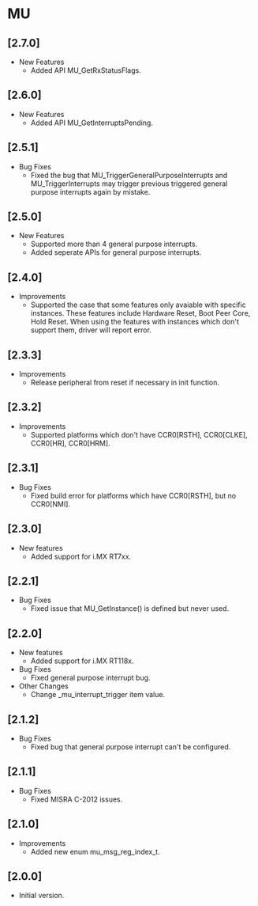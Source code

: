 # MU

## [2.7.0]

- New Features
  - Added API MU_GetRxStatusFlags.

## [2.6.0]

- New Features
  - Added API MU_GetInterruptsPending.

## [2.5.1]

- Bug Fixes
  - Fixed the bug that MU_TriggerGeneralPurposeInterrupts and MU_TriggerInterrupts
    may trigger previous triggered general purpose interrupts again by mistake.

## [2.5.0]

- New Features
  - Supported more than 4 general purpose interrupts.
  - Added seperate APIs for general purpose interrupts.

## [2.4.0]

- Improvements
  - Supported the case that some features only avaiable with specific instances.
    These features include Hardware Reset, Boot Peer Core, Hold Reset.
    When using the features with instances which don't support them, driver
    will report error.

## [2.3.3]

- Improvements
  - Release peripheral from reset if necessary in init function.

## [2.3.2]

- Improvements
  - Supported platforms which don't have CCR0[RSTH], CCR0[CLKE], CCR0[HR], CCR0[HRM].

## [2.3.1]

- Bug Fixes
  - Fixed build error for platforms which have CCR0[RSTH], but no CCR0[NMI].

## [2.3.0]

- New features
  - Added support for i.MX RT7xx.

## [2.2.1]

- Bug Fixes
  - Fixed issue that MU_GetInstance() is defined but never used.

## [2.2.0]

- New features
  - Added support for i.MX RT118x.
- Bug Fixes
  - Fixed general purpose interrupt bug.
- Other Changes
  - Change _mu_interrupt_trigger item value.

## [2.1.2]

- Bug Fixes
  - Fixed bug that general purpose interrupt can't be configured.

## [2.1.1]

- Bug Fixes
  - Fixed MISRA C-2012 issues.

## [2.1.0]

- Improvements
  - Added new enum mu_msg_reg_index_t.

## [2.0.0]

- Initial version.

